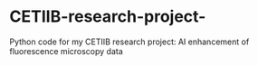 # CETIIB-research-project-
Python code for my CETIIB research project: AI enhancement of fluorescence microscopy data
